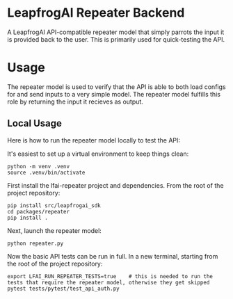 # LeapfrogAI Repeater Backend

A LeapfrogAI API-compatible repeater model that simply parrots the input it is provided back to the user. This is primarily used for quick-testing the API.


# Usage

The repeater model is used to verify that the API is able to both load configs for and send inputs to a very simple model. The repeater model fulfills this role by returning the input it recieves as output.

## Local Usage

Here is how to run the repeater model locally to test the API:

It's easiest to set up a virtual environment to keep things clean:
```
python -m venv .venv
source .venv/bin/activate
```

First install the lfai-repeater project and dependencies. From the root of the project repository:
```
pip install src/leapfrogai_sdk
cd packages/repeater
pip install .
```

Next, launch the repeater model:
```
python repeater.py
```

Now the basic API tests can be run in full. In a new terminal, starting from the root of the project repository:
```
export LFAI_RUN_REPEATER_TESTS=true    # this is needed to run the tests that require the repeater model, otherwise they get skipped
pytest tests/pytest/test_api_auth.py
```
